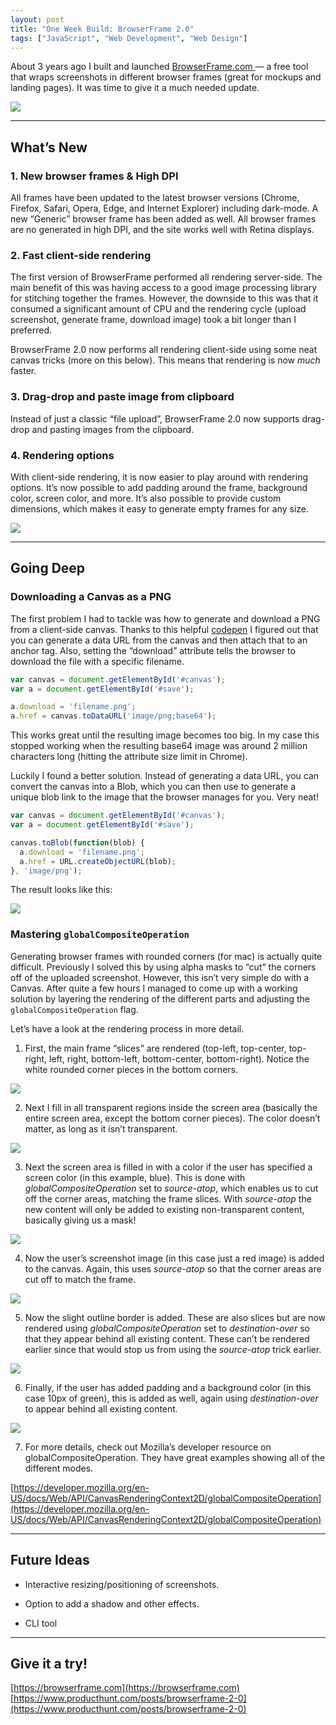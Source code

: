 ```yaml
---
layout: post
title: "One Week Build: BrowserFrame 2.0"
tags: ["JavaScript", "Web Development", "Web Design"]
---
```


About 3 years ago I built and launched [BrowserFrame.com ](http://BrowserFrame.com)— a free tool that wraps screenshots in different browser frames (great for mockups and landing pages). It was time to give it a much needed update.

![](/assets/images/one-week-build-browserframe-2-0/1_iOylCaCRwRqxFPT9QSee2g.png)

---

## What’s New

### 1. New browser frames & High DPI

All frames have been updated to the latest browser versions (Chrome, Firefox, Safari, Opera, Edge, and Internet Explorer) including dark-mode. A new “Generic” browser frame has been added as well. All browser frames are no generated in high DPI, and the site works well with Retina displays.

### 2. Fast client-side rendering

The first version of BrowserFrame performed all rendering server-side. The main benefit of this was having access to a good image processing library for stitching together the frames. However, the downside to this was that it consumed a significant amount of CPU and the rendering cycle (upload screenshot, generate frame, download image) took a bit longer than I preferred.

BrowserFrame 2.0 now performs all rendering client-side using some neat canvas tricks (more on this below). This means that rendering is now *much* faster.

### 3. Drag-drop and paste image from clipboard

Instead of just a classic “file upload”, BrowserFrame 2.0 now supports drag-drop and pasting images from the clipboard.

### 4. Rendering options

With client-side rendering, it is now easier to play around with rendering options. It’s now possible to add padding around the frame, background color, screen color, and more. It’s also possible to provide custom dimensions, which makes it easy to generate empty frames for any size.

![](/assets/images/one-week-build-browserframe-2-0/1B-iul_dx1ju5BqiCzuDS6A.png)

---

## Going Deep

### Downloading a Canvas as a PNG

The first problem I had to tackle was how to generate and download a PNG from a client-side canvas. Thanks to this helpful [codepen](https://codepen.io/joseluisq/pen/mnkLu) I figured out that you can generate a data URL from the canvas and then attach that to an anchor tag. Also, setting the “download” attribute tells the browser to download the file with a specific filename.

```js
var canvas = document.getElementById('#canvas');
var a = document.getElementById('#save');

a.download = 'filename.png';
a.href = canvas.toDataURL('image/png;base64');
```


This works great until the resulting image becomes too big. In my case this stopped working when the resulting base64 image was around 2 million characters long (hitting the attribute size limit in Chrome).

Luckily I found a better solution. Instead of generating a data URL, you can convert the canvas into a Blob, which you can then use to generate a unique blob link to the image that the browser manages for you. Very neat!

```js
var canvas = document.getElementById('#canvas');
var a = document.getElementById('#save');

canvas.toBlob(function(blob) {
  a.download = 'filename.png';
  a.href = URL.createObjectURL(blob);
}, 'image/png');
```


The result looks like this:

![](/assets/images/one-week-build-browserframe-2-0/1S2uMf4crKyY2goNn8SfIGw.png)

### Mastering `globalCompositeOperation`

Generating browser frames with rounded corners (for mac) is actually quite difficult. Previously I solved this by using alpha masks to “cut” the corners off of the uploaded screenshot. However, this isn’t very simple do with a Canvas. After quite a few hours I managed to come up with a working solution by layering the rendering of the different parts and adjusting the `globalCompositeOperation` flag.

Let’s have a look at the rendering process in more detail.

1. First, the main frame “slices” are rendered (top-left, top-center, top-right, left, right, bottom-left, bottom-center, bottom-right). Notice the white rounded corner pieces in the bottom corners.

![](/assets/images/one-week-build-browserframe-2-0/162Om7QDT7I_U9HRfsuXxrg.png)

2. Next I fill in all transparent regions inside the screen area (basically the entire screen area, except the bottom corner pieces). The color doesn’t matter, as long as it isn’t transparent.

![](/assets/images/one-week-build-browserframe-2-0/17AC0GX9iMudClgYwPbGXDA.png)

3. Next the screen area is filled in with a color if the user has specified a screen color (in this example, blue). This is done with *globalCompositeOperation* set to *source-atop*, which enables us to cut off the corner areas, matching the frame slices. With *source-atop* the new content will only be added to existing non-transparent content, basically giving us a mask!

![](/assets/images/one-week-build-browserframe-2-0/1mZ67i1g17q9UHlsbnOuhtA.png)

4. Now the user’s screenshot image (in this case just a red image) is added to the canvas. Again, this uses *source-atop* so that the corner areas are cut off to match the frame.

![](/assets/images/one-week-build-browserframe-2-0/1llPKdNS_WPSZPbgN6TZbtw.png)

5. Now the slight outline border is added. These are also slices but are now rendered using *globalCompositeOperation* set to *destination-over* so that they appear behind all existing content. These can’t be rendered earlier since that would stop us from using the *source-atop* trick earlier.

![](/assets/images/one-week-build-browserframe-2-0/1pv9S5Jo9ID4wCwS0EveB-w.png)

6. Finally, if the user has added padding and a background color (in this case 10px of green), this is added as well, again using *destination-over* to appear behind all existing content.

![](/assets/images/one-week-build-browserframe-2-0/1UnDt3RV3IjNZg586fIbulg.png)

7. For more details, check out Mozilla’s developer resource on globalCompositeOperation. They have great examples showing all of the different modes.

[https://developer.mozilla.org/en-US/docs/Web/API/CanvasRenderingContext2D/globalCompositeOperation](https://developer.mozilla.org/en-US/docs/Web/API/CanvasRenderingContext2D/globalCompositeOperation)

---

## Future Ideas

* Interactive resizing/positioning of screenshots.

* Option to add a shadow and other effects.

* CLI tool

---

## Give it a try!

[https://browserframe.com](https://browserframe.com)  
[https://www.producthunt.com/posts/browserframe-2-0](https://www.producthunt.com/posts/browserframe-2-0)